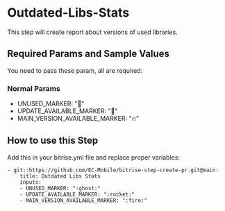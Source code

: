 # Outdated-Libs-Stats

This step will create report about versions of used libraries.


## Required Params and Sample Values

You need to pass these param, all are required:

### Normal Params
- UNUSED_MARKER:                    ":ghost:"
- UPDATE_AVAILABLE_MARKER:          ":rocket:"
- MAIN_VERSION_AVAILABLE_MARKER:    ":fire:"

## How to use this Step

Add this in your bitrise.yml file and replace proper variables:

```
- git::https://github.com/EC-Mobile/bitrise-step-create-pr.git@main:
    title: Outdated Libs Stats
    inputs:
    - UNUSED_MARKER: ":ghost:"
    - UPDATE_AVAILABLE_MARKER: ":rocket:"
    - MAIN_VERSION_AVAILABLE_MARKER: ":fire:"
```